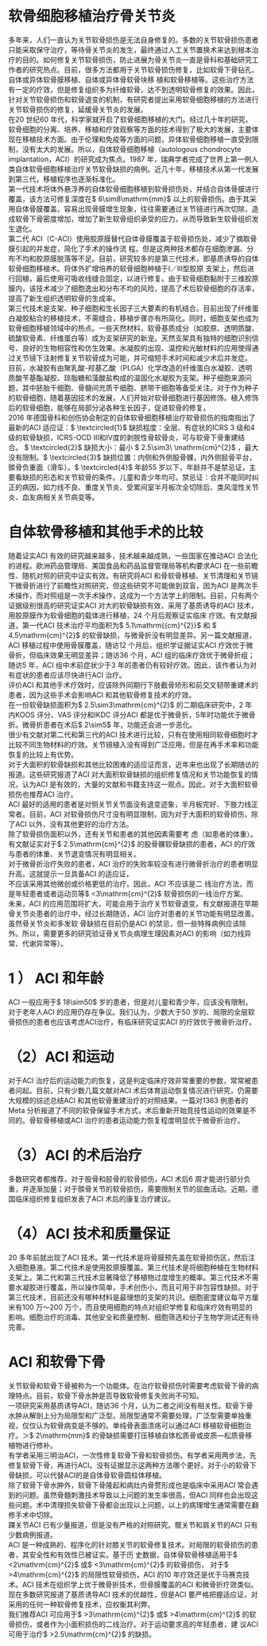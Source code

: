 # 软骨细胞移植治疗骨关节炎  
多年来，人们一直认为关节软骨损伤是无法自身修复的。多数的关节软骨损伤患者只能采取保守治疗，等待骨关节炎的发生，最终通过人工关节置换术来达到根本治疗的目的。如何修复关节软骨损伤，防止进展为骨关节炎一直是骨科和基础研究工作者的研究热点。目前，很多方法都用于关节软骨损伤修复，比如软骨下骨钻孔、自体或异体软骨膜移植、自体或异体骨软骨块移 植和软骨移植等。这些治疗方法有一定的疗效，但是修复组织多为纤维软骨，达不到透明软骨修复的效果。因此，针对关节软骨损伤和软骨退变的机制，有研究者提出采用软骨细胞移植的方法进行关节软骨损伤的修复，延缓骨关节炎的发展。  
在20 世纪60 年代，科学家就开启了软骨细胞移植的大门。经过几十年的研究，软骨细胞的分离、培养、移植和疗效观察等方面的技术得到了极大的发展，主要体现在移植技术方面。由于伦理和免疫等方面的问题，异体软骨细胞移植一直受到限制，没有太大的发展。所以，自体软骨细胞移植（autologous chondrocyte implantation，ACI）的研究成为焦点。1987 年，瑞典学者完成了世界上第一例人类自体软骨细胞移植治疗关节软骨缺损的病例。近几十年，移植技术从第一代发展到第三代，移植程序也逐渐标准化。  
第一代技术将体外悬浮养的自体软骨细胞移植到软骨损伤处，并结合自体骨膜进行覆盖，该方法可修复深度在$ 6\sim8\mathrm{mm}$    以上的软骨损伤。由于其采用自体骨膜覆盖，容易出现骨膜增生现象，往往需要通过关节镜进行再次切除，造成软骨下骨密度增加，增加了新生软骨组织承受的应力，从而导致新生软骨组织发生退化。  
第二代 ACI（C-ACI）使用胶原膜替代自体骨膜覆盖于软骨损伤处，减少了摘取骨膜引起的并发症，简化了手术的操作流 程。但是这两种技术都存在细胞渗漏、分布不均和胶原膜脱落等不足。目前，研究较多的是第三代技术，即基质诱导的自体软骨细胞移植术。将体外扩增培养的软骨细胞种植于Ⅰ／Ⅲ型胶原 支架上，然后进行回植，最后使用可吸收线缝合固定，以进行修复。由于软骨细胞黏附于三维胶原膜内，该技术减少了细胞逸出和分布不均的风险，提高了术后软骨细胞的存活率，提高了新生组织透明软骨的生成率。  
第三代技术是支架、种子细胞和生长因子三大要素的有机结合。目前出现了纤维蛋白凝胶粘合的移植技术，不需缝合，移植步骤亦有所简化。同时，细胞支架也成为软骨细胞移植领域中的热点。一些天然材料，软骨基质成分（如胶原、透明质酸、硫酸软骨素、纤维蛋白等）成为支架研究的新宠。天然支架具有独特的细胞识别信号、良好的生物相容性和仿生效果。水凝胶的出现、温控和光敏材料的应用使得通过关节镜下注射修复关节软骨成为可能，并可缩短手术时间和减少术后并发症。  
目前，水凝胶有由聚乳酸-羟基乙酸（PLGA）化学改造的纤维蛋白水凝胶、透明质酸苄基酯凝胶、琼脂糖和藻酸盐构成的温固化水凝胶为支架。种子细胞来源问题，其中胚胎干细胞、骨髓间充质干细胞、脐带干细胞等备受关注。对于作为种子的软骨细胞，随着基因技术的发展，人们开始对软骨细胞进行基因修饰。植入修饰后的软骨细胞，能够在局部分泌各种生长因子，促进软骨的修复。  
2016 年德国骨科和创伤协会制定的自体软骨细胞移植治疗软骨损伤的指南指出了最新的ACI 适应证：$ \textcircled{1}$    缺损程度：全层、有症状的ICRS 3 级和4 级的软骨缺损，ICRS-OCD Ⅲ和Ⅳ度的剥脱性骨软骨炎，可与软骨下骨重建结合。 $ \textcircled{2}$     缺损大小：最小 $ 2.5\sim3\ \mathrm{cm}^{2}$    ，最大没有限制。$ \textcircled{3}$    缺损位置：内侧和外侧股骨髁，内外侧胫骨平台，髌骨负重面（滑车）。$ \textcircled{4}$    年龄55 岁以下，年龄并不是禁忌证，主要看缺损的形态和关节软骨的条件。儿童和青少年均可。禁忌证：合并不能同时纠正的病因，如力线不良、重度关节炎、受累间室半月板次全切除后、类风湿性关节炎、血友病相关关节病变等。  
#  自体软骨移植和其他手术的比较  
随着证实ACI 有效的研究越来越多，技术越来越成熟，一些国家在推动ACI 合法化的进程。欧洲药品管理局、美国食品和药品监督管理局等机构要求ACI 在一些前瞻性、随机对照的研究中证实有效。有研究将ACI 和骨软骨移植、关节清理和关节镜下微骨折进行了前瞻性对照研究，但这些研究不可能做到双盲，因为ACI 是两次手术操作，而对照组是一次手术操作，这成为一个方法学上的限制。目前，只有两个证据级别很高的研究证实ACI 对大的软骨缺损有效，采用了基质诱导的ACI 技术，用胶原膜作为软骨细胞的载体进行移植，24 个月后观察证实临床  疗效。有文献报道，第一代ACI 技术治疗平均面积为$ 5.1\mathrm{{cm}^{2}}$    和  $ 4.5\mathrm{cm}^{2}$    的软骨缺损，与微骨折没有明显差异。另一篇文献报道，ACI 移植过程中使用骨膜覆盖，随访12 个月后，组织学证据证实ACI 疗效优于微骨折，但临床效果无明显差异；随访36 个月，ACI 组的临床疗效优于微骨折组；随访5 年，ACI 组中术前症状少于3 年的患者仍有较好疗效。因此，该作者认为对有症状的患者应该尽快进行ACI 治疗。  
评价ACI 和其他手术疗效时，应该除外同期行下肢截骨矫形和前交叉韧带重建术的患者，因为这些手术会影响ACI 和其他软骨修复技术的疗效。  
在一份软骨缺损面积为$ 2.5\sim3\mathrm{cm}^{2}$    的二期临床研究中，2 年内KOOS 评分、VAS 评分和IKDC 评分ACI 都是优于微骨折，5年时功能优于微骨折。微骨折患者在术后$ 2\sim5$  年，功能还会进一步恶化。  
很少有文献对第二代和第三代的ACI 技术进行比较，只有在使用相同软骨细胞时才比较不同生物材料的疗效。关节镜植入没有得到广泛应用，但是在再手术率和功能恢复的比较上有优势。  
对于大面积的软骨缺损和其他比较困难的适应证而言，近年来也出现了长期随访的报道。这些研究报道了ACI 对大面积软骨缺损的组织修复情况和关节功能恢复的情况，认为ACI 是有效的，大量的文献和书籍支持这一观点。因此，对于大面积软骨损伤也推荐ACI 治疗。  
ACI 最好的适用的患者是对侧关节关节面没有退变迹象，半月板完好、下肢力线正常者。目前，ACI 对软骨损伤尺寸没有明显限制，因为对于大面积的软骨损伤，除了ACI 以外，没有其他更好的治疗方法。  
除了软骨损伤面积以外，还有关节和患者的其他因素需要考  虑（如患者的体重）。有文献证实对于$ 2.5\mathrm{cm}^{2}$    的股骨髁软骨缺损的患者，ACI 的疗效与患者的体重、关节退变情况有明显相关。  
对于微骨折治疗失败的患者，ACI 治疗的失败率较没有进行微骨折治疗的患者明显升高。这就提示一旦具备ACI 的适应证，  
不应该采用其他微创或价格更低的治疗。因此，ACI 不应该是二  线治疗方法，而是年轻患者或者运动员等$ <3\mathrm{cm}^{2}$    软骨损伤的一线治疗方案。  
未来，ACI 的应用范围将扩大，可能会用于治疗关节软骨退变。有文献报道在早期骨关节炎患者的治疗中，经过长期随访，ACI  治疗对患者的关节功能有明显改善。虽然骨关节炎和多发软 骨缺损在目前仍是ACI 的禁忌，但一些特殊病例应该除外。所以，需要更多的研究验证骨关节炎病理生理因素对ACI 的影响（如力线异常、代谢异常等）。  
# 1 ） ACI  和年龄  
ACI 一般应用于$ 18\sim50$  岁的患者，但是对儿童和青少年，应该没有限制，对于老年人ACI 的应用仍存在争议。我们认为，少数大于50 岁的、局限的全层软骨损伤的患者也应该考虑ACI治疗，有临床研究证实ACI 的疗效优于微骨折治疗。  
# （2）ACI 和运动  
对于ACI 治疗后的运动能力的恢复，这是判定临床疗效非常重要的参数，常常被患者问起。目前，只有少数几篇文献对ACI 术后体育运动恢复情况进行研究，仍需要大规模的综述总结ACI 和其他软骨重建治疗的对照结果。一篇对1363 例患者的Meta 分析报道了不同的软骨保留手术方式，术后重新开始竞技性运动的效果是不同的。骨软骨移植或ACI 治疗的患者运动能力恢复程度明显优于微骨折治疗。  
# （3）ACI 的术后治疗  
多数研究者都推荐，对于股骨和胫骨的软骨损伤，ACI 术后6 周才能进行部分负重，并逐渐加量；对于髌骨关节的软骨损伤，需要限制关节的屈曲活动。近期，德国临床组织修复组织发表了ACI 术后的康复治疗建议。  
# （4）ACI 技术和质量保证  
20 多年前就出现了ACI 技术。第一代技术是将骨膜预先盖在软骨损伤区，然后注入细胞悬液。第二代技术是使用胶原膜覆盖。第三代技术是将细胞种植在生物材料支架上。第二代和第三代技术显著降低了移植物过度增生的概率。第三代技术不需要水凝胶进行覆盖，所以操作简单，手术创伤小，而且可用于非包容性缺损。对于第三代技术，目前还没有哪种材料是最理想的支架的共识。细胞密度建议每平方厘米有100 万～200 万个，而且使用细胞的特点对组织学修复和临床疗效有明显的影响。细胞治疗的消毒、其他安全和质量控制、细胞筛选和分子生物学测试还有待完善。  
# ACI 和软骨下骨  
关节软骨和软骨下骨被称为一个功能体。在治疗软骨损伤时需要考虑软骨下骨的病理特点。目前，软骨下骨水肿是否导致软骨修复失败尚不可知。  
一项研究采用基质诱导ACI，随访36 个月，认为二者之间没有相关性。软骨下骨水肿从解剖上分为局限型和广泛型。局限型通常不需要处理，广泛型需要单独重视，仅仅认为软骨病变是不够的。单纯骨表面溃疡可以通过ACI 移植软骨细胞治疗。＞$ 2\mathrm{mm}$     的骨缺损需要打压移植自体松质骨或皮质—松质骨移植物进行修补。  
有学者采用三明治ACI，一次性修复软骨下骨和软骨损伤。有学者采用两步法，先修复软骨下骨，再进行ACI。没有证据显示这两种方法哪个更好。对于小的软骨下骨缺损，可以代替ACI的是自体骨软骨圆柱体移植。  
除了软骨下骨水肿外，软骨下骨隆起和病灶内骨赘形成也是临床中采用ACI 常会遇到的问题。虽然骨髓刺激技术导致以上问题的发生率很高，但ACI 同样也会出现这些问题。术中清理损失软骨下骨都会出现以上问题，以上的病理增生通常需要在翻修手术中切除。  
踝关节ACI 已有少量报道，但是没有严格的对照研究。髋关节和肩关节的ACI 只有少数病例报道。  
ACI 是一种成熟的、程序化的针对膝关节的软骨修复技术。对局限的软骨损伤的患者，其安全性和有效性已被证实。基于历    史数据，自体骨软骨移植适用于$ <2\mathrm{cm}^{2}$    或$ <3\mathrm{cm}^{2}$    的软骨损伤，  对于$ >4\mathrm{cm}^{2}$    的局限性软骨损伤，ACI 的10 年疗效还是优于马赛克技术。ACI 技术在组织学上优于微骨折技术，但骨膜覆盖的ACI 和微骨折疗效类似。现在多数研究报道了基质诱导ACI 技术的优越性，但是ACI 要严格把握适应证，对采用的任何一种软骨修复技术，应权衡其利弊。  
我们推荐ACI 可应用于$ >3\mathrm{cm}^{2}$    或$ >4\mathrm{cm}^{2}$    的软骨损伤，或者作为小面积损伤的二线治疗。对于运动要求高的年轻患者，建  议ACI 可用于治疗$ >2.5\mathrm{cm}^{2}$    的缺损。  
